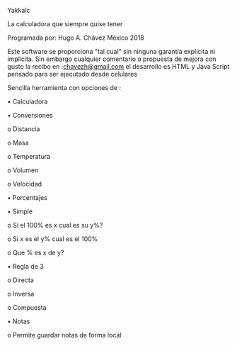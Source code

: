 Yakkalc

La calculadora que siempre quise tener

Programada por: Hugo A. Chávez
México 2018


Este software se proporciona "tal cual" sin ninguna garantía explícita ni implícita. Sin embargo cualquier comentario o propuesta de mejora con gusto la recibo en :chavezh@gmail.com
el desarrollo es HTML y Java Script pensado para ser ejecutado desde celulares

Sencilla herramienta con opciones de :

•	Calculadora

•	Conversiones 

  o	Distancia

  o	Masa

  o	Temperatura

  o	Volumen

  o	Velocidad

•	Porcentajes

  •	Simple 

  o	Si el 100% es x cual es su y%?

  o	Si x es el y% cual es el 100%

  o	Que % es x de y?

•	Regla de 3 

  o	Directa

  o	Inversa

  o	Compuesta

•	Notas 

  o	Permite guardar notas de forma local
